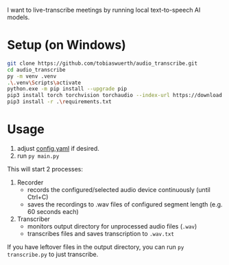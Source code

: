 I want to live-transcribe meetings by running local text-to-speech AI models.

# Setup (on Windows)

```bash
git clone https://github.com/tobiaswuerth/audio_transcribe.git
cd audio_transcribe
py -m venv .venv
.\.venv\Scripts\activate
python.exe -m pip install --upgrade pip
pip3 install torch torchvision torchaudio --index-url https://download.pytorch.org/whl/cu128 # if you want to use CUDA on windows instead of CPU
pip3 install -r .\requirements.txt
```

# Usage

1. adjust [config.yaml](config.yaml) if desired.
2. run `py main.py`

This will start 2 processes:
1. Recorder
    - records the configured/selected audio device continuously (until Ctrl+C)
    - saves the recordings to .wav files of configured segment length (e.g. 60 seconds each)
2. Transcriber
    - monitors output directory for unprocessed audio files (`.wav`)
    - transcribes files and saves transcription to `.wav.txt`

If you have leftover files in the output directory, you can run `py transcribe.py` to just transcribe. 